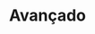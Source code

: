 ---
title : "Avançado"
description : "Projeto de fácil compreensão para um programador avançado"
private: true
---